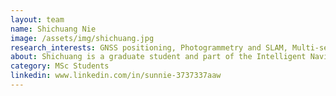 ```yaml
---
layout: team
name: Shichuang Nie
image: /assets/img/shichuang.jpg
research_interests: GNSS positioning, Photogrammetry and SLAM, Multi-sensor in Autonomous driving
about: Shichuang is a graduate student and part of the Intelligent Navigation and Mapping Lab (co-supervised with Dr. Xin Wang) at the University of Calgary, currently specializing in the development of machine learning algorithms for GNSS positioning
category: MSc Students
linkedin: www.linkedin.com/in/sunnie-3737337aaw
---
```

